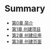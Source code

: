 # Summary

* [第0章 简介](chapter00/README.md)
* [第1章 创建项目](chapter01/README.md)
* [第2章 创建应用](chapter02/README.md)
* [第3章 创建页面](chapter03/README.md)

